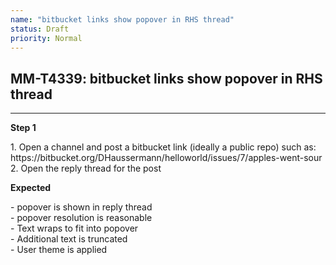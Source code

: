 ```yaml
---
name: "bitbucket links show popover in RHS thread"
status: Draft
priority: Normal
---
```


## MM-T4339: bitbucket links show popover in RHS thread

---

**Step 1**

1\. Open a channel and post a bitbucket link (ideally a public repo) such as: https\://bitbucket.org/DHaussermann/helloworld/issues/7/apples-went-sour\
2\. Open the reply thread for the post

**Expected**

\- popover is shown in reply thread\
\- popover resolution is reasonable\
\- Text wraps to fit into popover\
\- Additional text is truncated\
\- User theme is applied
